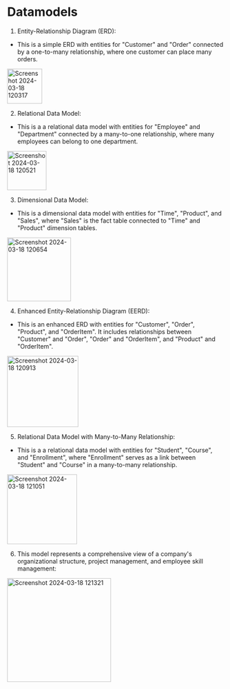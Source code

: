 # Datamodels
1) Entity-Relationship Diagram (ERD):
* This is a simple ERD with entities for "Customer" and "Order" connected by a one-to-many relationship, where one customer can place many orders.
   
<img width="81" alt="Screenshot 2024-03-18 120317" src="https://github.com/bhumiben/Datamodels/assets/125385846/a3ea5390-fc6f-48f3-9d7a-7c6e73327b39">

2) Relational Data Model:
* This is a a relational data model with entities for "Employee" and "Department" connected by a many-to-one relationship, where many employees can belong to one department.
  
<img width="91" alt="Screenshot 2024-03-18 120521" src="https://github.com/bhumiben/Datamodels/assets/125385846/3cae14bf-8949-42bd-a42c-1bcad8a50ea3">

3) Dimensional Data Model:
* This is a dimensional data model with entities for "Time", "Product", and "Sales", where "Sales" is the fact table connected to "Time" and "Product" dimension tables.

<img width="148" alt="Screenshot 2024-03-18 120654" src="https://github.com/bhumiben/Datamodels/assets/125385846/cb8eb943-7a09-4357-9495-a88db40ce6a6">

4) Enhanced Entity-Relationship Diagram (EERD):
* This is an enhanced ERD with entities for "Customer", "Order", "Product", and "OrderItem". It includes relationships between "Customer" and "Order", "Order" and "OrderItem", and "Product" and "OrderItem".

<img width="165" alt="Screenshot 2024-03-18 120913" src="https://github.com/bhumiben/Datamodels/assets/125385846/3dc934eb-5a15-4f13-87b3-b5f0de1ff882">

5) Relational Data Model with Many-to-Many Relationship:
* This is a a relational data model with entities for "Student", "Course", and "Enrollment", where "Enrollment" serves as a link between "Student" and "Course" in a many-to-many relationship.

<img width="162" alt="Screenshot 2024-03-18 121051" src="https://github.com/bhumiben/Datamodels/assets/125385846/ad73cc6c-af55-416c-b80a-c303a8f26a1d">

6) This model represents a comprehensive view of a company's organizational structure, project management, and employee skill management:

<img width="241" alt="Screenshot 2024-03-18 121321" src="https://github.com/bhumiben/Datamodels/assets/125385846/c506ad33-c978-4227-99c2-b6de1b0aab90">




